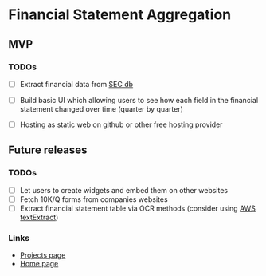 # Financial Statement Aggregation

## MVP

### TODOs 
- [ ] Extract financial data from [SEC db](https://www.sec.gov/dera/data/financial-statement-data-sets.html)
- [ ] Build basic UI which allowing users to see how each field in the financial statement changed over time (quarter by quarter)
- [ ] Hosting as static web on github or other free hosting provider


## Future releases

### TODOs
- [ ] Let users to create widgets and embed them on other websites
- [ ] Fetch 10K/Q forms from companies websites
- [ ] Extract financial statement table via OCR methods (consider using [AWS textExtract](https://docs.aws.amazon.com/textract/latest/dg/how-it-works-tables.html))

### Links
- [Projects page](../PROJECTS.md)
- [Home page](../README.md)
